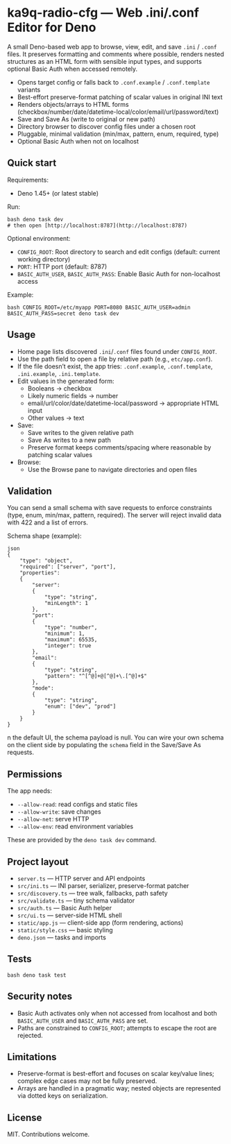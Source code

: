 # ka9q-radio-cfg — Web .ini/.conf Editor for Deno

A small Deno-based web app to browse, view, edit, and save `.ini` / `.conf` files. It preserves formatting and comments where possible, renders nested structures as an HTML form with sensible input types, and supports optional Basic Auth when accessed remotely.

- Opens target config or falls back to `.conf.example` / `.conf.template` variants
- Best-effort preserve-format patching of scalar values in original INI text
- Renders objects/arrays to HTML forms (checkbox/number/date/datetime-local/color/email/url/password/text)
- Save and Save As (write to original or new path)
- Directory browser to discover config files under a chosen root
- Pluggable, minimal validation (min/max, pattern, enum, required, type)
- Optional Basic Auth when not on localhost

## Quick start

Requirements:
- Deno 1.45+ (or latest stable)

Run:
```
bash deno task dev
# then open [http://localhost:8787](http://localhost:8787)
```

Optional environment:
- `CONFIG_ROOT`: Root directory to search and edit configs (default: current working directory)
- `PORT`: HTTP port (default: 8787)
- `BASIC_AUTH_USER`, `BASIC_AUTH_PASS`: Enable Basic Auth for non-localhost access

Example:

```aiignore
bash CONFIG_ROOT=/etc/myapp PORT=8080 BASIC_AUTH_USER=admin BASIC_AUTH_PASS=secret deno task dev
```
## Usage

- Home page lists discovered `.ini`/`.conf` files found under `CONFIG_ROOT`.
- Use the path field to open a file by relative path (e.g., `etc/app.conf`).
- If the file doesn’t exist, the app tries: `.conf.example`, `.conf.template`, `.ini.example`, `.ini.template`.
- Edit values in the generated form:
    - Booleans → checkbox
    - Likely numeric fields → number
    - email/url/color/date/datetime-local/password → appropriate HTML input
    - Other values → text
- Save:
    - Save writes to the given relative path
    - Save As writes to a new path
    - Preserve format keeps comments/spacing where reasonable by patching scalar values
- Browse:
    - Use the Browse pane to navigate directories and open files

## Validation

You can send a small schema with save requests to enforce constraints (type, enum, min/max, pattern, required). The server will reject invalid data with 422 and a list of errors.

Schema shape (example):
```
json 
{ 
    "type": "object", 
    "required": ["server", "port"], 
    "properties": 
    { 
        "server": 
        { 
            "type": "string", 
            "minLength": 1 
        }, 
        "port": 
        { 
            "type": "number", 
            "minimum": 1, 
            "maximum": 65535, 
            "integer": true 
        }, 
        "email": 
        { 
            "type": "string", 
            "pattern": "^[^@]+@[^@]+\.[^@]+$" 
        }, 
        "mode": 
        { 
            "type": "string", 
            "enum": ["dev", "prod"] 
        } 
    } 
}
```
n the default UI, the schema payload is null. You can wire your own schema on the client side by populating the `schema` field in the Save/Save As requests.

## Permissions

The app needs:
- `--allow-read`: read configs and static files
- `--allow-write`: save changes
- `--allow-net`: serve HTTP
- `--allow-env`: read environment variables

These are provided by the `deno task dev` command.

## Project layout

- `server.ts` — HTTP server and API endpoints
- `src/ini.ts` — INI parser, serializer, preserve-format patcher
- `src/discovery.ts` — tree walk, fallbacks, path safety
- `src/validate.ts` — tiny schema validator
- `src/auth.ts` — Basic Auth helper
- `src/ui.ts` — server-side HTML shell
- `static/app.js` — client-side app (form rendering, actions)
- `static/style.css` — basic styling
- `deno.json` — tasks and imports

## Tests
```
bash deno task test
```
## Security notes

- Basic Auth activates only when not accessed from localhost and both `BASIC_AUTH_USER` and `BASIC_AUTH_PASS` are set.
- Paths are constrained to `CONFIG_ROOT`; attempts to escape the root are rejected.

## Limitations

- Preserve-format is best-effort and focuses on scalar key/value lines; complex edge cases may not be fully preserved.
- Arrays are handled in a pragmatic way; nested objects are represented via dotted keys on serialization.

## License

MIT. Contributions welcome.
